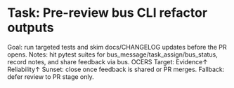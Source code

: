 # Task: Pre-review bus CLI refactor outputs
Goal: run targeted tests and skim docs/CHANGELOG updates before the PR opens.
Notes: hit pytest suites for bus_message/task_assign/bus_status, record notes, and share feedback via bus.
OCERS Target: Evidence↑ Reliability↑
Sunset: close once feedback is shared or PR merges.
Fallback: defer review to PR stage only.
